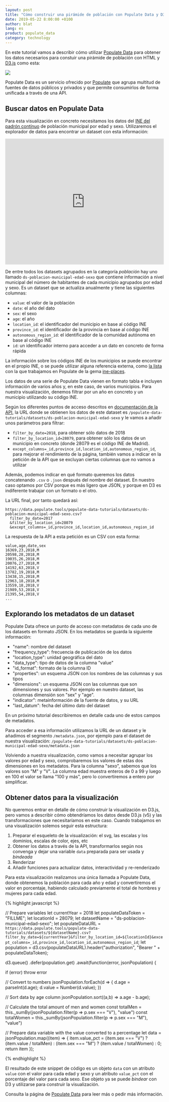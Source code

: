 ```yaml
---
layout: post
title: "Cómo construir una pirámide de población con Populate Data y D3"
date: 2019-05-22 8:00:00 +0100
author: blat
lang: es
product: populate_data
category: technology
---
```


En este tutorial vamos a describir cómo utilizar [Populate Data](/data) para obtener los datos necesarios para constuir una pirámide de población con HTML y [D3.js](https://d3js.org/) como esta:

<img class="rot-90" src="{% asset_path '/assets/img/posts/190522-populate-data-population-pyramid.png' %}">

Populate Data es un servicio ofrecido por [Populate](https://populate.tools) que agrupa multitud de fuentes de datos públicos y privados y que permite consumirlos de forma unificada a través de una API.

## Buscar datos en Populate Data

Para esta visualización en concreto necesitamos los datos del [INE del padrón contínuo](https://ine.es/dyngs/INEbase/es/operacion.htm?c=Estadistica_C&cid=1254736177012&menu=resultados&secc=1254736195461&idp=1254734710990) de población municipal por edad y sexo. Utilizaremos el explorador de datos para encontrar un dataset con esta información:

<iframe src="https://data.populate.tools/api_explorer" scrolling="auto" style="border: 0; padding: 0; margin: 0;  width: 100%; height: 400px;"></iframe>

De entre todos los datasets agrupados en la categoría _población_ hay uno llamado `ds-poblacion-municipal-edad-sexo` que contiene información a nivel municipal del número de habitantes de cada municipio agrupados por edad y sexo. Es un dataset que se actualiza anualmente y tiene las siguientes columnas:

- `value`: el valor de la población
- `date`: el año del dato
- `sex`: el sexo
- `age`: el año
- `location_id`: el identificador del municipio en base al código INE
- `province_id`: el identificador de la provincia en base al código INE
- `autonomous_region_id`: el identificador de la comunidad autónoma en base al código INE
- `id`: un identificador interno para acceder a un dato en concreto de forma rápida

La información sobre los códigos INE de los municipios se puede encontrar en el propio INE, o se puede utilizar alguna referencia externa, como [la lista](https://github.com/PopulateTools/ine-places/blob/master/lib/ine/places/data/places.csv) con la que trabajamos en Populate de la gema [ine-places](https://github.com/PopulateTools/ine-places).

Los datos de una serie de Populate Data vienen en formato tabla e incluyen información de varios años y, en este caso, de varios municipios. Para nuestra visualización, denemos filtrar por un año en concreto y un municipio utilizando su código INE.

Según los diferentes puntos de acceso descritos en <a href="https://data.populate.tools/docs/index.html#/datasets/get_datasets__dataset_id___format_">documentación de la API</a>, la URL donde se obtienen los datos de este dataset es `/populate-data-tutorials/datasets/ds-poblacion-municipal-edad-sexo` y le vamos a añadir unos parámetros para filtrar:

- `filter_by_date=2018`, para obtener sólo datos de 2018
- `filter_by_location_id=28079`, para obtener sólo los datos de un municipio en concreto (donde 28079 es el código INE de Madrid).
- `except_columns=_id,province_id,location_id,autonomous_region_id`, para mejorar el rendimiento de la página, también vamos a indicar en la petición de la API que se excluyan ciertas columnas que no vamos a utilizar

Además, podemos indicar en qué formato queremos los datos concatenando `.csv` o `.json` después del nombre del dataset. En nuestro caso optamos por CSV porque es más ligero que JSON, y porque en D3 es indiferente trabajar con un formato o el otro.

La URL final, por tanto quedará así:

```
https://data.populate.tools/populate-data-tutorials/datasets/ds-poblacion-municipal-edad-sexo.csv?
  filter_by_date=2017
  &filter_by_location_id=28079
  &except_columns=_id,province_id,location_id,autonomous_region_id
```

La respuesta de la API a esta petición es un CSV con esta forma:

```
value,age,date,sex
16369,23,2018,M
20598,28,2018,M
19035,26,2018,M
20076,27,2018,M
14192,63,2018,V
13782,19,2018,M
13438,15,2018,M
12963,18,2018,M
13559,18,2018,V
21989,53,2018,V
21395,54,2018,V
...
```

## Explorando los metadatos de un dataset

Populate Data ofrece un punto de acceso con metadatos de cada uno de los datasets en formato JSON. En los metadatos se guarda la siguiente información:

- "name": nombre del dataset
- "frequency_type": frecuencia de publicación de los datos
- "location_type": unidad geográfica del dato
- "data_type": tipo de datos de la columna "value"
- "id_format": formato de la columna ID
- "properties": un esquema JSON con los nombres de las columnas y sus tipos
- "dimensions": un esquema JSON con las columnas que son dimensiones y sus valores. Por ejemplo en nuestro dataset, las columnas dimensión son "sex" y "age".
- "indicator": metainformación de la fuente de datos, y su URL
- "last_datum": fecha del último dato del dataset

En un próximo tutorial describiremos en detalle cada uno de estos campos de metadatos.

Para acceder a esa información utilizamos la URL de un dataset y le añadimos el segmento `/metadata.json`, por ejemplo para el dataset de nuestra visualización: `/populate-data-tutorials/datasets/ds-poblacion-municipal-edad-sexo/metadata.json`

Volviendo a nuestra visualización, como vamos a necesitar agrupar los valores por edad y sexo, comprobaremos los valores de estas dos dimensiones en los metadatos. Para la columna "sexo", sabemos que los valores son "M" y "V". La columna edad muestra enteros de 0 a 99 y luego en 100 el valor se llama "100 y más", pero lo convertiremos a entero por simplificar.

## Obtener datos para la visualización

No queremos entrar en detalle de cómo construir la visualización en D3.js, pero vamos a describir cómo obtendríamos los datos desde D3.js (v5) y las transformaciones que necesitaríamos en este caso. Cuando trabajamos en una visualización solemos seguir esta estructura:

1. Preparar el esqueleto de la visualización: el svg, las escalas y los dominios, escalas de color, ejes, etc
2. Obtener los datos a través de la API, transformarlos según nos convenga y dejar una variable `data` preparada para ser usada y _bindeada_
3. Renderizar
4. Añadir funciones para actualizar datos, interactividad y re-renderizado

Para esta visualización realizamos una única llamada a Populate Data, donde obtenemos la población para cada año y edad y convertiremos el valor en porcentaje, habiendo calculado previamente el total de hombres y mujeres para cada edad.

{% highlight javascript %}

// Prepare variables
let currentYear = 2018
let populateDataToken = "FILLME";
let locationId = 28079;
let datasetName = "ds-poblacion-municipal-edad-sexo";
let populateDataURL = `https://data.populate.tools/populate-data-tutorials/datasets/${datasetName}.csv?filter_by_date=${currentYear}&filter_by_location_id=${locationId}&except_columns=_id,province_id,location_id,autonomous_region_id`;
let population = d3.csv(populateDataURL).header("authorization", "Bearer " + populateDataToken);

d3.queue()
  .defer(population.get)
  .await(function(error, jsonPopulation) {

  if (error) throw error

  // Convert to numbers
  jsonPopulation.forEach(d => {
    d.age = parseInt(d.age);
    d.value = Number(d.value);
  })

  // Sort data by age column
  jsonPopulation.sort((a,b) => a.age - b.age);

  // Calculate the total amount of men and women
  const totalMen = this._sumBy(jsonPopulation.filter(p => p.sex === "V"), "value")
  const totalWomen = this._sumBy(jsonPopulation.filter(p => p.sex === "M"), "value")

  // Prepare data variable with the value converted to a percentage
  let data = jsonPopulation.map((item) => {
    item.value_pct = (item.sex === "V") ? (item.value / totalMen) : (item.sex === "M") ? (item.value / totalWomen) : 0;
    return item
  });

{% endhighlight %}

El resultado de este snippet de código es un objeto `data` con un atributo `value` con el valor para cada edad y sexo y un atributo `value_pct` con el porcentaje del valor para cada sexo. Ese objeto ya se puede _bindear_ con D3 y utilizarse para construir la visualización.

Consulta la página de [Populate Data](/data) para leer más o pedir más información. 
